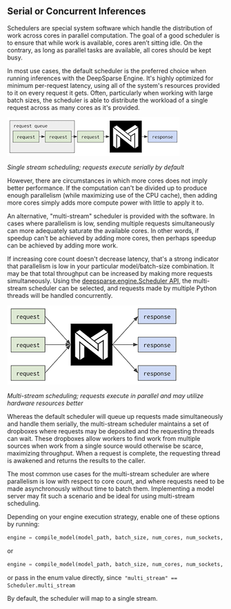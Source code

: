 <!--
Copyright (c) 2021 - present / Neuralmagic, Inc. All Rights Reserved.

Licensed under the Apache License, Version 2.0 (the "License");
you may not use this file except in compliance with the License.
You may obtain a copy of the License at

   http://www.apache.org/licenses/LICENSE-2.0

Unless required by applicable law or agreed to in writing,
software distributed under the License is distributed on an "AS IS" BASIS,
WITHOUT WARRANTIES OR CONDITIONS OF ANY KIND, either express or implied.
See the License for the specific language governing permissions and
limitations under the License.
-->

## Serial or Concurrent Inferences

Schedulers are special system software which handle the distribution of work across cores in parallel computation. The goal of a good scheduler is to ensure that while work is available, cores aren’t sitting idle. On the contrary, as long as parallel tasks are available, all cores should be kept busy. 

In most use cases, the default scheduler is the preferred choice when running inferences with the DeepSparse Engine. It's highly optimized for minimum per-request latency, using all of the system's resources provided to it on every request it gets. Often, particularly when working with large batch sizes, the scheduler is able to distribute the workload of a single request across as many cores as it's provided.

![Single-stream scheduling diagram](single-stream.png)

_Single stream scheduling; requests execute serially by default_

However, there are circumstances in which more cores does not imply better performance. If the computation can't be divided up to produce enough parallelism (while maximizing use of the CPU cache), then adding more cores simply adds more compute power with little to apply it to.

An alternative, "multi-stream" scheduler is provided with the software. In cases where parallelism is low, sending multiple requests simultaneously can more adequately saturate the available cores. In other words, if speedup can't be achieved by adding more cores, then perhaps speedup can be achieved by adding more work.

If increasing core count doesn't decrease latency, that's a strong indicator that parallelism is low in your particular model/batch-size combination. It may be that total throughput can be increased by making more requests simultaneously. Using the [deepsparse.engine.Scheduler API](https://docs.neuralmagic.com/deepsparse/api/deepsparse.html), the multi-stream scheduler can be selected, and requests made by multiple Python threads will be handled concurrently.

![Multi-stream scheduling diagram](multi-stream.png)

_Multi-stream scheduling; requests execute in parallel and may utilize hardware resources better_

Whereas the default scheduler will queue up requests made simultaneously and handle them serially, the multi-stream scheduler maintains a set of dropboxes where requests may be deposited and the requesting threads can wait. These dropboxes allow workers to find work from multiple sources when work from a single source would otherwise be scarce, maximizing throughput. When a request is complete, the requesting thread is awakened and returns the results to the caller.

The most common use cases for the multi-stream scheduler are where parallelism is low with respect to core count, and where requests need to be made asynchronously without time to batch them. Implementing a model server may fit such a scenario and be ideal for using multi-stream scheduling.

Depending on your engine execution strategy, enable one of these options by running:

```python
engine = compile_model(model_path, batch_size, num_cores, num_sockets, "single_stream")
```

or

```python
engine = compile_model(model_path, batch_size, num_cores, num_sockets, "multi_stream")
```

or pass in the enum value directly, since` "multi_stream" == Scheduler.multi_stream`

By default, the scheduler will map to a single stream.
